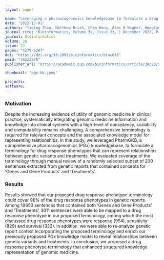 ```yaml
---
layout: paper

name: "Leveraging a pharmacogenomics knowledgebase to formulate a drug response phenotype terminology for genomic medicine"
date: "2022-12-01"
authors: "Yiqing Zhao, Matthew Brush, Chen Wang, Alex H Wagner, Hongfang Liu, Robert R Freimuth"
journal_cite: "Bioinformatics, Volume 38, Issue 23, 1 December 2022, Pages 5279–5287"
journal: Bioinformatics
volume: 38
issue: 23
pages: "5279-5287"
doi: "https://doi.org/10.1093/bioinformatics/btac646"
pmid: "36222570"
publisher_url: "https://academic.oup.com/bioinformatics/article/38/23/5279/6759370"

thumbnail: "pgx-kb.jpeg"

projects:
software:
---
```

### Motivation

Despite the increasing evidence of utility of genomic medicine in clinical practice, systematically integrating genomic medicine information and knowledge into clinical systems with a high-level of consistency, scalability and computability remains challenging. A comprehensive terminology is required for relevant concepts and the associated knowledge model for representing relationships. In this study, we leveraged PharmGKB, a comprehensive pharmacogenomics (PGx) knowledgebase, to formulate a terminology for drug response phenotypes that can represent relationships between genetic variants and treatments. We evaluated coverage of the terminology through manual review of a randomly selected subset of 200 sentences extracted from genetic reports that contained concepts for ‘Genes and Gene Products’ and ‘Treatments’.

### Results

Results showed that our proposed drug response phenotype terminology could cover 96% of the drug response phenotypes in genetic reports. Among 18 653 sentences that contained both ‘Genes and Gene Products’ and ‘Treatments’, 3011 sentences were able to be mapped to a drug response phenotype in our proposed terminology, among which the most discussed drug response phenotypes were response (994), sensitivity (829) and survival (332). In addition, we were able to re-analyze genetic report context incorporating the proposed terminology and enrich our previously proposed PGx knowledge model to reveal relationships between genetic variants and treatments. In conclusion, we proposed a drug response phenotype terminology that enhanced structured knowledge representation of genomic medicine.

